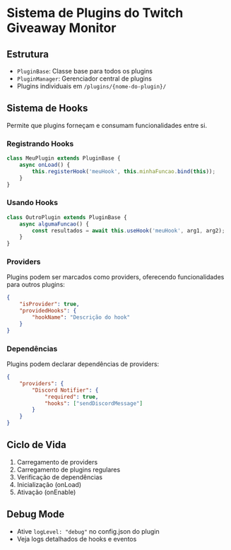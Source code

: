 # Sistema de Plugins do Twitch Giveaway Monitor

## Estrutura
- `PluginBase`: Classe base para todos os plugins
- `PluginManager`: Gerenciador central de plugins
- Plugins individuais em `/plugins/{nome-do-plugin}/`

## Sistema de Hooks
Permite que plugins forneçam e consumam funcionalidades entre si.

### Registrando Hooks
```javascript
class MeuPlugin extends PluginBase {
    async onLoad() {
        this.registerHook('meuHook', this.minhaFuncao.bind(this));
    }
}
```

### Usando Hooks
```javascript
class OutroPlugin extends PluginBase {
    async algumaFuncao() {
        const resultados = await this.useHook('meuHook', arg1, arg2);
    }
}
```

### Providers
Plugins podem ser marcados como providers, oferecendo funcionalidades para outros plugins:

```json
{
    "isProvider": true,
    "providedHooks": {
        "hookName": "Descrição do hook"
    }
}
```

### Dependências
Plugins podem declarar dependências de providers:

```json
{
    "providers": {
        "Discord Notifier": {
            "required": true,
            "hooks": ["sendDiscordMessage"]
        }
    }
}
```

## Ciclo de Vida
1. Carregamento de providers
2. Carregamento de plugins regulares
3. Verificação de dependências
4. Inicialização (onLoad)
5. Ativação (onEnable)

## Debug Mode
- Ative `logLevel: "debug"` no config.json do plugin
- Veja logs detalhados de hooks e eventos 